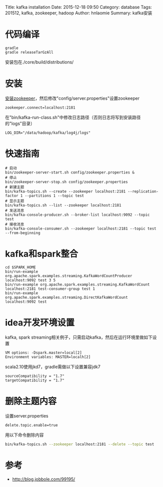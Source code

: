 Title: kafka installation
Date: 2015-12-18 09:50
Category: database
Tags: 201512, kafka, zookeeper, hadoop 
Author: hnlaomie
Summary: kafka安装

代码编译
=================
```
gradle
gradle releaseTarGzAll
```
安装包在./core/build/distributions/

安装
=========================
[安装zookeeper](http://hnlaomie.github.io/posts/2015/07/zookeeper-installation/)，然后修改"config/server.properties"设置zookeeper
```
zookeeper.connect=localhost:2181
```

在"bin/kafka-run-class.sh"中修改日志路径（否则日志将写到安装路径的"logs"目录）
```
LOG_DIR="/data/hadoop/kafka/log4j/logs"
```

快速指南
=======================
```
# 启动
bin/zookeeper-server-start.sh config/zookeeper.properties &
# 停止
bin/zookeeper-server-stop.sh config/zookeeper.properties
# 新建主题
bin/kafka-topics.sh --create --zookeeper localhost:2181 --replication-factor 1 --partitions 1 --topic test
# 显示主题
bin/kafka-topics.sh --list --zookeeper localhost:2181
# 发送消息
bin/kafka-console-producer.sh --broker-list localhost:9092 --topic test
# 接收消息
bin/kafka-console-consumer.sh --zookeeper localhost:2181 --topic test --from-beginning
```

kafka和spark整合
==============================
```
cd $SPARK_HOME
bin/run-example org.apache.spark.examples.streaming.KafkaWordCountProducer localhost:9092 test 3 5
bin/run-example org.apache.spark.examples.streaming.KafkaWordCount localhost:2181 test-consumer-group test 1
bin/run-example org.apache.spark.examples.streaming.DirectKafkaWordCount localhost:9092 test
```

idea开发环境设置
==============================
kafka, spark streaming相关例子，只需启动kafka，然后在运行环境里做如下设置
```
VM options: -Dspark.master=local[2]
Environment variables: MASTER=localh[2]
```
scala2.10使用jkd7，gradle需做以下设置兼容jdk7
```
sourceCompatibility = "1.7"
targetCompatibility = "1.7"
```

删除主题内容
=================================
设置server.properties
```
delete.topic.enable=true
```
用以下命令删除内容
```bash
bin/kafka-topics.sh --zookeeper localhost:2181 --delete --topic test
```

参考
===============================
* <http://blog.jobbole.com/99195/>
